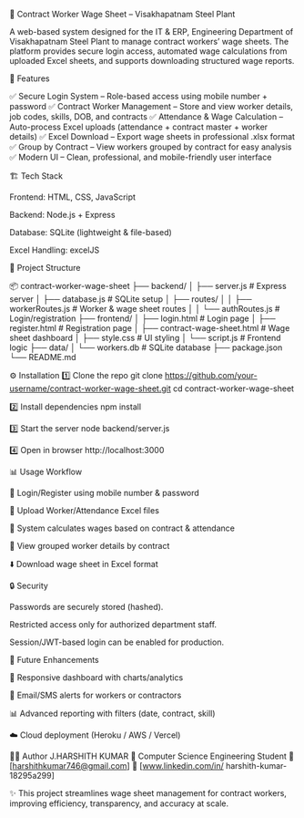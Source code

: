 🧾 Contract Worker Wage Sheet – Visakhapatnam Steel Plant

A web-based system designed for the IT & ERP, Engineering Department of Visakhapatnam Steel Plant to manage contract workers’ wage sheets.
The platform provides secure login access, automated wage calculations from uploaded Excel sheets, and supports downloading structured wage reports.

🚀 Features

✅ Secure Login System – Role-based access using mobile number + password
✅ Contract Worker Management – Store and view worker details, job codes, skills, DOB, and contracts
✅ Attendance & Wage Calculation – Auto-process Excel uploads (attendance + contract master + worker details)
✅ Excel Download – Export wage sheets in professional .xlsx format
✅ Group by Contract – View workers grouped by contract for easy analysis
✅ Modern UI – Clean, professional, and mobile-friendly user interface

🏗️ Tech Stack

Frontend: HTML, CSS, JavaScript

Backend: Node.js + Express

Database: SQLite (lightweight & file-based)

Excel Handling: excelJS

📂 Project Structure

📦 contract-worker-wage-sheet
├── backend/
│   ├── server.js            # Express server
│   ├── database.js          # SQLite setup
│   ├── routes/
│   │   ├── workerRoutes.js  # Worker & wage sheet routes
│   │   └── authRoutes.js    # Login/registration
├── frontend/
│   ├── login.html           # Login page
│   ├── register.html        # Registration page
│   ├── contract-wage-sheet.html # Wage sheet dashboard
│   ├── style.css            # UI styling
│   └── script.js            # Frontend logic
├── data/
│   └── workers.db           # SQLite database
├── package.json
└── README.md

⚙️ Installation
1️⃣ Clone the repo
git clone https://github.com/your-username/contract-worker-wage-sheet.git
cd contract-worker-wage-sheet

2️⃣ Install dependencies
npm install

3️⃣ Start the server
node backend/server.js

4️⃣ Open in browser
http://localhost:3000

📊 Usage Workflow

🔐 Login/Register using mobile number & password

📑 Upload Worker/Attendance Excel files

🧮 System calculates wages based on contract & attendance

📂 View grouped worker details by contract

⬇️ Download wage sheet in Excel format

🔒 Security

Passwords are securely stored (hashed).

Restricted access only for authorized department staff.

Session/JWT-based login can be enabled for production.

🎯 Future Enhancements

📱 Responsive dashboard with charts/analytics

📧 Email/SMS alerts for workers or contractors

📊 Advanced reporting with filters (date, contract, skill)

☁️ Cloud deployment (Heroku / AWS / Vercel)

👨‍💻 Author
 J.HARSHITH KUMAR
📍 Computer Science Engineering Student
📧 [harshithkumar746@gmail.com]
🔗 [www.linkedin.com/in/
harshith-kumar-18295a299]

✨ This project streamlines wage sheet management for contract workers, improving efficiency, transparency, and accuracy at scale.
